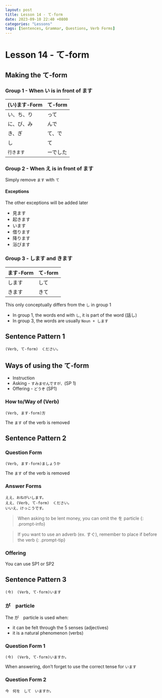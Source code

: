 ```yaml
---
layout: post
title: Lesson 14 - て-form
date: 2023-09-10 22:40 +0800
categories: "Lessons"
tags: [Sentences, Grammar, Questions, Verb Forms]
---
```


# Lesson 14 - て-form

## Making the て-form

### Group 1 - When い is in front of ます

| (い)ます-Form | て-form |
|---|---|
| い、ち、り | って | 
| に、び、み | んで |
| き、ぎ | て、で |
| し | て | 
| `行きます` | ーでした |

### Group 2 - When え is in front of ます
Simply remove `ます` with `て`

#### Exceptions
The other exceptions will be added later
* 見ます
* 起きます
* います
* 借ります
* 降ります
* 浴びます

### Group 3 - します and きます

| ます-Form | て-form |
| -- | -- |
| します  | して |
| きます | きて |

This only conceptually differs from the `し` in group 1
* In group 1, the words end with `し`, it is part of the word (話し)
* In group 3, the words are usually `Noun + します`

## Sentence Pattern 1
```
(Verb, て-form)　ください。
```

## Ways of using the て-form
* Instruction
* Asking - `すみませんですが、`(SP 1)
* Offering - `どうぞ` (SP1)

### How to/Way of (Verb)
```
(Verb, ます-form)方
```
The `ます` of the verb is removed

## Sentence Pattern 2

### Question Form
```
(Verb, ます-form)ましょうか
```
The `ます` of the verb is removed

### Answer Forms
```
ええ、おねがいします。
ええ、(Verb, て-form)　ください。
いいえ、けっこうです。
```

> When asking to be lent money, you can omit the を particle
{: .prompt-info}

> If you want to use an adverb (ex. すぐ), remember to place if before the verb
{: .prompt-tip}

### Offering
You can use SP1 or SP2

## Sentence Pattern 3
```
(今)　(Verb, て-form)います
```

### が　particle
The が　particle is used when:
* it can be felt through the 5 senses (adjectives)
* it is a natural phenomenon (verbs)

### Question Form 1
```
(今)　(Verb, て-form)いますか。
```
When answering, don’t forget to use the correct tense for `います`

### Question Form 2
```
今　何を　して　いますか。
```
